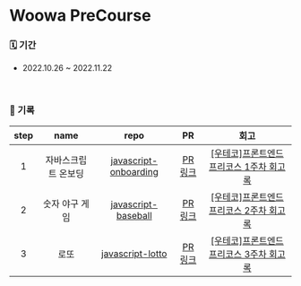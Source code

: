 # Woowa PreCourse

### 🗓 기간
- 2022.10.26 ~ 2022.11.22

<br />

### 📝 기록
| step |             name             |                          repo                         |                              PR                              |                            회고                            |
| :--: | :--------------------------: | :----------------------------------------------------------: | :----------------------------------------------------------: | :----------------------------------------------------------: |
|  1   |        자바스크립트 온보딩      | [javascript-onboarding](https://github.com/rachel490/javascript-onboarding) | [PR 링크](https://github.com/woowacourse-precourse/javascript-onboarding/pull/809) | [[우테코]프론트엔드 프리코스 1주차 회고록](https://velog.io/@rachel490/%EC%9A%B0%ED%85%8C%EC%BD%94-%ED%94%84%EB%A6%AC%EC%BD%94%EC%8A%A4-1%EC%A3%BC%EC%B0%A8-%ED%9A%8C%EA%B3%A0) |
|  2   |    숫자 야구 게임          | [javascript-baseball](https://github.com/rachel490/javascript-baseball) | [PR 링크](https://github.com/woowacourse-precourse/javascript-baseball/pull/491) | [[우테코]프론트엔드 프리코스 2주차 회고록](https://velog.io/@rachel490/%EC%9A%B0%ED%85%8C%EC%BD%94-%ED%94%84%EB%A6%AC%EC%BD%94%EC%8A%A4-2%EC%A3%BC%EC%B0%A8-%ED%9A%8C%EA%B3%A0) |
|  3   |      로또     | [javascript-lotto](https://github.com/rachel490/javascript-lotto) | [PR 링크](https://github.com/woowacourse-precourse/javascript-lotto/pull/288) | [[우테코]프론트엔드 프리코스 3주차 회고록](https://velog.io/@rachel490/%EC%9A%B0%ED%85%8C%EC%BD%94-%ED%94%84%EB%A6%AC%EC%BD%94%EC%8A%A4-3%EC%A3%BC%EC%B0%A8-%ED%9A%8C%EA%B3%A0) |

